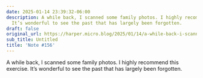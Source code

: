 ```yaml
---
date: 2025-01-14 23:39:32-06:00
description: A while back, I scanned some family photos. I highly recommend this exercise.
  It’s wonderful to see the past that has largely been forgotten.
draft: false
original_url: https://harper.micro.blog/2025/01/14/a-while-back-i-scanned.html
sub_title: Untitled
title: 'Note #156'
---
```


A while back, I scanned some family photos. I highly recommend this exercise. It’s wonderful to see the past that has largely been forgotten.